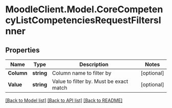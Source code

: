 # MoodleClient.Model.CoreCompetencyListCompetenciesRequestFiltersInner

## Properties

Name | Type | Description | Notes
------------ | ------------- | ------------- | -------------
**Column** | **string** | Column name to filter by | [optional] 
**Value** | **string** | Value to filter by. Must be exact match | [optional] 

[[Back to Model list]](../README.md#documentation-for-models) [[Back to API list]](../README.md#documentation-for-api-endpoints) [[Back to README]](../README.md)

